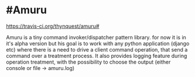 #Amuru
===========================

https://travis-ci.org/thynquest/amuru#

Amuru is a tiny command invoker/dispatcher pattern library. for now it is in it's alpha version but his goal is to work
with any python application (django etc) where there is a need to drive a client command operation, that send a command over a treatment process.
It also provides logging feature during operation treatment, with the possibility to choose the output (either console or file -> amuru.log)

